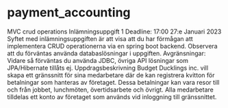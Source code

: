 # payment_accounting
MVC crud operations
Inlämningsuppgift 1
Deadline: 17:00 27:e Januari 2023
Syftet med inlämningsuppgiften är att visa att du har förmågan att implementera CRUD
operationerna via en spring boot backend. Observera att du förväntas använda
databaslösningar i uppgiften.
Avgränsningar: Vidare så förväntas du använda JDBC, övriga API lösningar som
JPA/Hibernate tillåts ej.
Uppdragsbeskrivning
Budget Ducklings inc. vill skapa ett gränssnitt för sina medarbetare där de kan
registrera kvitton för betalningar som hanteras av företaget. Dessa betalningar
kan vara resor till och från jobbet, lunchmöten, övertidsarbete och övrigt. Alla
medarbetare tilldelas ett konto av företaget som används vid inloggning till
gränssnittet.
